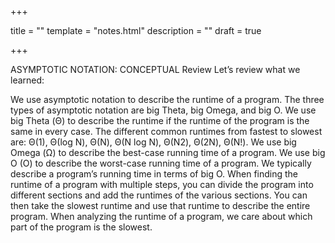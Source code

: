 +++

title = ""
template = "notes.html"
description = ""
draft = true

+++

ASYMPTOTIC NOTATION: CONCEPTUAL
Review
Let’s review what we learned:

We use asymptotic notation to describe the runtime of a program. The three types of asymptotic notation are big Theta, big Omega, and big O.
We use big Theta (Θ) to describe the runtime if the runtime of the program is the same in every case.
The different common runtimes from fastest to slowest are: Θ(1), Θ(log N), Θ(N), Θ(N log N), Θ(N2), Θ(2N), Θ(N!).
We use big Omega (Ω) to describe the best-case running time of a program.
We use big O (O) to describe the worst-case running time of a program.
We typically describe a program’s running time in terms of big O.
When finding the runtime of a program with multiple steps, you can divide the program into different sections and add the runtimes of the various sections. You can then take the slowest runtime and use that runtime to describe the entire program.
When analyzing the runtime of a program, we care about which part of the program is the slowest.
